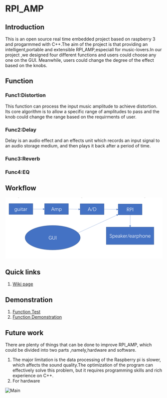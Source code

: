 # RPI_AMP

## Introduction  
This is an open source real time embedded project based on raspberry 3 and progarmmed with C++.The aim of the project is that providing an intelligent,portable and extensible RPI_AMP,especiall for music-lovers.In our project ,we designed four different functions and users could choose any one on the GUI. Meanwhile, users could change the degree of the effect based on the knobs.

## Function
### Func1:Distortion
This function can process the input music amplitude to achieve distortion. Its core algorithm is to allow a specific range of amplitudes to pass and the knob could change the range based on the requirments of user.
### Func2:Delay
Delay is an audio effect and an effects unit which records an input signal to an audio storage medium, and then plays it back after a period of time. 
### Func3:Reverb
### Func4:EQ


## Workflow
![Workflpw](resource/images/workflow.png)

## Quick links

1) [Wiki page](https://github.com/LemonRepublica/RPI_AMP/wiki)  

## Demonstration
1) [Function Test ](https://youtu.be/Or1FA4tJWyk)  
2) [Function Demonstration ](https://youtu.be/Or1FA4tJWyk) 

## Future work
There are plenty of things that can be done to improve RPI_AMP, which could be divided into two parts ,namely,hardware and software. 
1) The major limitation is the data processing of the Raspberry pi is slower, which affects the sound quality.The optimization of the program can effectively solve this problem, but it requires programming skills and rich experience on C++. 
2) For hardware


![Main](resources/images/Main.jpg)
